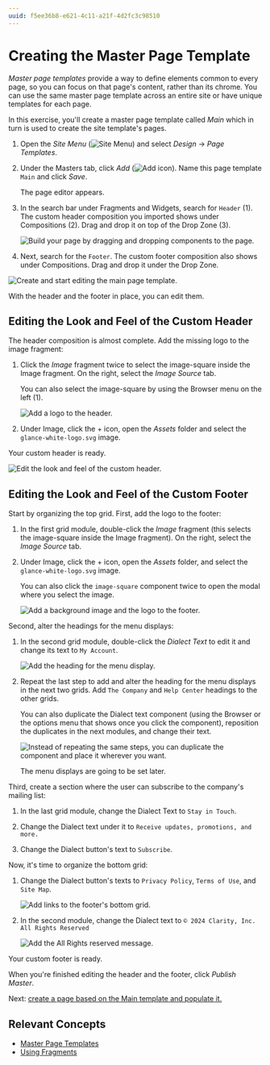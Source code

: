 ```yaml
---
uuid: f5ee36b8-e621-4c11-a21f-4d2fc3c98510
---
```

# Creating the Master Page Template

*Master page templates* provide a way to define elements common to every page, so you can focus on that page's content, rather than its chrome. You can use the same master page template across an entire site or have unique templates for each page.

In this exercise, you'll create a master page template called *Main* which in turn is used to create the site template's pages. 

1. Open the *Site Menu* (![Site Menu](../../images/icon-product-menu.png)) and select *Design* &rarr; *Page Templates*.

1. Under the Masters tab, click *Add* (![Add icon](../../images/icon-add.png)). Name this page template `Main` and click *Save*.

   The page editor appears.

1. In the search bar under Fragments and Widgets, search for `Header` (1). The custom header composition you imported shows under Compositions (2). Drag and drop it on top of the Drop Zone (3).

   ![Build your page by dragging and dropping components to the page.](./creating-the-master-page-template/images/01.png)

1. Next, search for the `Footer`. The custom footer composition also shows under Compositions. Drag and drop it under the Drop Zone.

![Create and start editing the main page template.](./creating-the-master-page-template/images/02.gif)

With the header and the footer in place, you can edit them.

## Editing the Look and Feel of the Custom Header

The header composition is almost complete. Add the missing logo to the image fragment:

1. Click the *Image* fragment twice to select the image-square inside the Image fragment. On the right, select the *Image Source* tab.

   You can also select the image-square by using the Browser menu on the left (1).

   ![Add a logo to the header.](./creating-the-master-page-template/images/04.png)

1. Under Image, click the + icon, open the *Assets* folder and select the `glance-white-logo.svg` image.

Your custom header is ready.

![Edit the look and feel of the custom header.](./creating-the-master-page-template/images/05.gif)

## Editing the Look and Feel of the Custom Footer

Start by organizing the top grid. First, add the logo to the footer:

1. In the first grid module, double-click the *Image* fragment (this selects the image-square inside the Image fragment). On the right, select the *Image Source* tab.

1. Under Image, click the + icon, open the *Assets* folder, and select the `glance-white-logo.svg` image.

   You can also click the `image-square` component twice to open the modal where you select the image.

   ![Add a background image and the logo to the footer.](./creating-the-master-page-template/images/06.png)

Second, alter the headings for the menu displays:

1. In the second grid module, double-click the *Dialect Text* to edit it and change its text to `My Account`.

   ![Add the heading for the menu display.](./creating-the-master-page-template/images/07.gif)

1. Repeat the last step to add and alter the heading for the menu displays in the next two grids. Add `The Company` and `Help Center` headings to the other grids.

   You can also duplicate the Dialect text component (using the Browser or the options menu that shows once you click the component), reposition the duplicates in the next modules, and change their text.

   ![Instead of repeating the same steps, you can duplicate the component and place it wherever you want.](./creating-the-master-page-template/images/08.gif)

   The menu displays are going to be set later.

Third, create a section where the user can subscribe to the company's mailing list: 

1. In the last grid module, change the Dialect Text to `Stay in Touch`.

1. Change the Dialect text under it to `Receive updates, promotions, and more.`

1. Change the Dialect button's text to `Subscribe`.

Now, it's time to organize the bottom grid:

1. Change the Dialect button's texts to `Privacy Policy`, `Terms of Use`, and `Site Map`.

   ![Add links to the footer's bottom grid.](./creating-the-master-page-template/images/09.gif)

1. In the second module, change the Dialect text to `© 2024 Clarity, Inc. All Rights Reserved`

   ![Add the All Rights reserved message.](./creating-the-master-page-template/images/10.gif)

Your custom footer is ready.

When you're finished editing the header and the footer, click *Publish Master*.

Next: [create a page based on the Main template and populate it.](./creating-the-about-us-page.md)

## Relevant Concepts

- [Master Page Templates](https://learn.liferay.com/web/guest/w/dxp/site-building/creating-pages/defining-headers-and-footers/master-page-templates)
- [Using Fragments](https://learn.liferay.com/web/guest/w/dxp/site-building/creating-pages/page-fragments-and-widgets/using-fragments)
